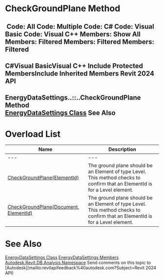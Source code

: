 # CheckGroundPlane Method

﻿
 Code: All Code: Multiple Code: C# Code: Visual Basic Code: Visual C++  Members: Show All Members: Filtered Members: Filtered Members: Filtered   
---  
C#Visual BasicVisual C++
Include Protected MembersInclude Inherited Members
Revit 2024 API  
---  
EnergyDataSettings..::..CheckGroundPlane Method   
[EnergyDataSettings Class](63628109-daa0-e5b2-3dfd-153179e54816.md "EnergyDataSettings Class") See Also  
---  
# Overload List
| Name | Description |
| --- | --- |
| --- | --- | --- |
| [CheckGroundPlane(ElementId)](d0ae01ec-29a6-d956-5e21-2de19191f9c7.md "CheckGroundPlane Method \(ElementId\)") | The ground plane should be an Element of type Level. This method checks to confirm that an ElementId is for a Level element. |
| [CheckGroundPlane(Document, ElementId)](920b2575-1d5f-c3ce-599b-474764c59a4b.md "CheckGroundPlane Method \(Document, ElementId\)") | The ground plane should be an Element of type Level. This method checks to confirm that an ElementId is for a Level element. |

# See Also
[EnergyDataSettings Class](63628109-daa0-e5b2-3dfd-153179e54816.md "EnergyDataSettings Class")
[EnergyDataSettings Members](9108112c-330d-d570-f461-01bf62cb0d0f.md "EnergyDataSettings Members")
[Autodesk.Revit.DB.Analysis Namespace](958e2e12-587d-f188-5d7b-f13d7dbfdf48.md "Autodesk.Revit.DB.Analysis Namespace")
Send comments on this topic to [Autodesk](mailto:revitapifeedback%40autodesk.com?Subject=Revit 2024 API)
